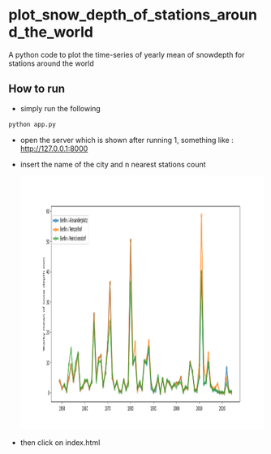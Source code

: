 # plot_snow_depth_of_stations_around_the_world
A python code to plot the time-series of yearly mean of snowdepth for stations around the world 

## How to run

- simply run the following
```python 
python app.py
```
- open the server which is shown after running 1, something like : http://127.0.0.1:8000

- insert the name of the city and n nearest stations count

  <img src="test.png" alt="logo" title="city name inserting" width="1000" height="500">

- then click on index.html 




